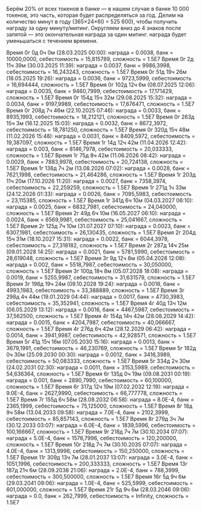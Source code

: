 Берём 20% от всех токенов в банке — в нашем случае в банке 10 000 токенов, это часть, которая будет распределяться за год.
Делим на количество минут в году (365×24×60 = 525 600), чтобы получить награду за одну минуту/митинг.
Округляем вниз до 4 знаков после запятой — это окончательная награда за один митинг.
награда будет уменьшаться с течением времени.

Время 0г 0д 0ч 0м (28.03.2025 00:00): награда = 0.0038, банк = 10000,0000, себестоимость = 15,815789, сложность = 1.5E7
Время 0г 2д 11ч 39м (30.03.2025 11:39): награда = 0.0037, банк = 9986,3998, себестоимость = 16,243243, сложность = 1.5E7
Время 0г 51д 19ч 26м (18.05.2025 19:26): награда = 0.0036, банк = 9723,5999, себестоимость = 16,694444, сложность = 1.5E7
Время 0г 102д 12ч 6м (08.07.2025 12:06): награда = 0.0035, банк = 9460,7999, себестоимость = 17,171429, сложность = 1.5E7
Время 0г 154д 15ч 32м (29.08.2025 15:32): награда = 0.0034, банк = 9197,9989, себестоимость = 17,676471, сложность = 1.5E7
Время 0г 208д 7ч 46м (22.10.2025 07:46): награда = 0.0033, банк = 8935,1993, себестоимость = 18,212121, сложность = 1.5E7
Время 0г 263д 15ч 3м (16.12.2025 15:03): награда = 0.0032, банк = 8672,3972, себестоимость = 18,781250, сложность = 1.5E7
Время 0г 320д 15ч 48м (11.02.2026 15:48): награда = 0.0031, банк = 8409,5972, себестоимость = 19,387097, сложность = 1.5E7
Время 1г 14д 12ч 42м (11.04.2026 12:42): награда = 0.003, банк = 8146,7978, себестоимость = 20,033333, сложность = 1.5E7
Время 1г 75д 8ч 42м (11.06.2026 08:42): награда = 0.0029, банк = 7883,9978, себестоимость = 20,724138, сложность = 1.5E7
Время 1г 138д 7ч 2м (13.08.2026 07:02): награда = 0.0028, банк = 7621,1998, себестоимость = 21,464286, сложность = 1.5E7
Время 1г 203д 11ч 20м (17.10.2026 11:20): награда = 0.0027, банк = 7358,3974, себестоимость = 22,259259, сложность = 1.5E7
Время 1г 271д 1ч 33м (24.12.2026 01:33): награда = 0.0026, банк = 7095,5983, себестоимость = 23,115385, сложность = 1.5E7
Время 1г 341д 6ч 10м (04.03.2027 06:10): награда = 0.0025, банк = 6832,7981, себестоимость = 24,040000, сложность = 1.5E7
Время 2г 49д 6ч 10м (16.05.2027 06:10): награда = 0.0024, банк = 6569,9981, себестоимость = 25,041667, сложность = 1.5E7
Время 2г 125д 7ч 10м (31.07.2027 07:10): награда = 0.0023, банк = 6307,1981, себестоимость = 26,130435, сложность = 1.5E7
Время 2г 204д 15ч 31м (18.10.2027 15:31): награда = 0.0022, банк = 6044,3978, себестоимость = 27,318182, сложность = 1.5E7
Время 2г 287д 14ч 25м (09.01.2028 14:25): награда = 0.0021, банк = 5781,5990, себестоимость = 28,619048, сложность = 1.5E7
Время 3г 9д 12ч 8м (05.04.2028 12:08): награда = 0.002, банк = 5518,7987, себестоимость = 30,050000, сложность = 1.5E7
Время 3г 100д 18ч 8м (05.07.2028 18:08): награда = 0.0019, банк = 5255,9987, себестоимость = 31,631579, сложность = 1.5E7
Время 3г 196д 19ч 24м (09.10.2028 19:24): награда = 0.0018, банк = 4993,1983, себестоимость = 33,388889, сложность = 1.5E7
Время 3г 298д 4ч 44м (19.01.2029 04:44): награда = 0.0017, банк = 4730,3983, себестоимость = 35,352941, сложность = 1.5E7
Время 4г 40д 13ч 12м (06.05.2029 13:12): награда = 0.0016, банк = 4467,5987, себестоимость = 37,562500, сложность = 1.5E7
Время 4г 154д 14ч 42м (28.08.2029 14:42): награда = 0.0015, банк = 4204,7987, себестоимость = 40,066667, сложность = 1.5E7
Время 4г 276д 6ч 42м (28.12.2029 06:42): награда = 0.0014, банк = 3941,9987, себестоимость = 42,928571, сложность = 1.5E7
Время 5г 41д 15ч 16м (07.05.2030 15:16): награда = 0.0013, банк = 3679,1991, себестоимость = 46,230769, сложность = 1.5E7
Время 5г 182д 0ч 30м (25.09.2030 00:30): награда = 0.0012, банк = 3416,3989, себестоимость = 50,083333, сложность = 1.5E7
Время 5г 334д 2ч 30м (24.02.2031 02:30): награда = 0.0011, банк = 3153,5989, себестоимость = 54,636364, сложность = 1.5E7
Время 6г 135д 0ч 19м (09.08.2031 00:19): награда = 0.001, банк = 2890,7990, себестоимость = 60,100000, сложность = 1.5E7
Время 6г 317д 12ч 19м (07.02.2032 12:19): награда = 9.0E-4, банк = 2627,9990, себестоимость = 66,777778, сложность = 1.5E7
Время 7г 155д 6ч 58м (28.08.2032 06:58): награда = 8.0E-4, банк = 2365,1999, себестоимость = 75,125000, сложность = 1.5E7
Время 8г 18д 9ч 58м (13.04.2033 09:58): награда = 7.0E-4, банк = 2102,3999, себестоимость = 85,857143, сложность = 1.5E7
Время 8г 279д 3ч 7м (30.12.2033 03:07): награда = 6.0E-4, банк = 1839,5996, себестоимость = 100,166667, сложность = 1.5E7
Время 9г 218д 7ч 7м (30.10.2034 07:07): награда = 5.0E-4, банк = 1576,7996, себестоимость = 120,200000, сложность = 1.5E7
Время 10г 218д 7ч 7м (30.10.2035 07:07): награда = 4.0E-4, банк = 1313,9996, себестоимость = 150,250000, сложность = 1.5E7
Время 11г 309д 13ч 7м (28.01.2037 13:07): награда = 3.0E-4, банк = 1051,1996, себестоимость = 200,333333, сложность = 1.5E7
Время 13г 187д 21ч 6м (28.09.2038 21:06): награда = 2.0E-4, банк = 788,3999, себестоимость = 300,500000, сложность = 1.5E7
Время 16г 5д 9ч 6м (29.03.2041 09:06): награда = 1.0E-4, банк = 525,5999, себестоимость = 601,000000, сложность = 1.5E7
Время 21г 5д 9ч 6м (28.03.2046 09:06): награда = 0.0, банк = 262,7999, себестоимость = Infinity, сложность = 1.5E7
